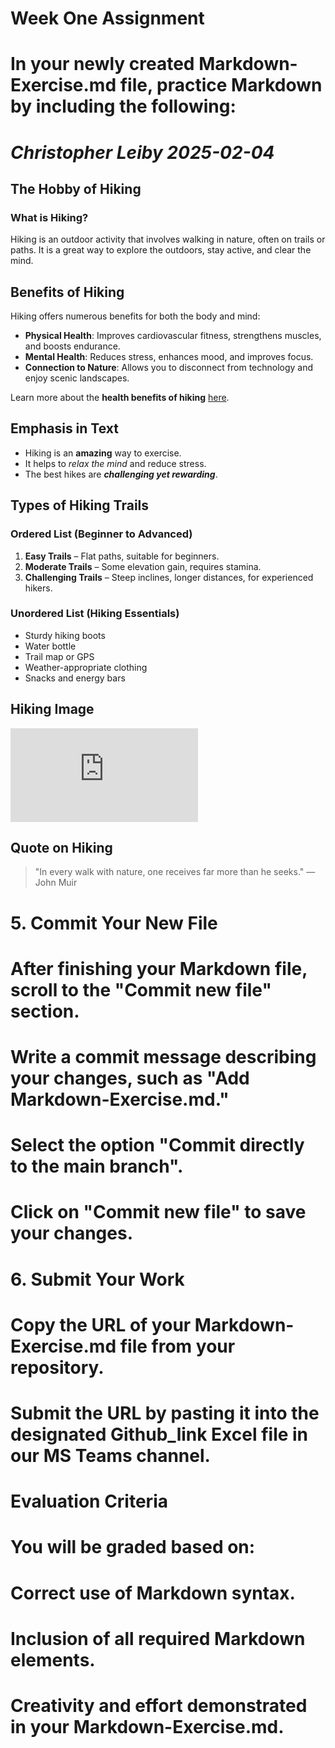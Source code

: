 # Week One Assignment
# In your newly created Markdown-Exercise.md file, practice Markdown by including the following:

# *Christopher Leiby 2025-02-04*  

## The Hobby of Hiking  

### What is Hiking?  
Hiking is an outdoor activity that involves walking in nature, often on trails or paths. It is a great way to explore the outdoors, stay active, and clear the mind.  

## Benefits of Hiking  
Hiking offers numerous benefits for both the body and mind:  

- **Physical Health**: Improves cardiovascular fitness, strengthens muscles, and boosts endurance.  
- **Mental Health**: Reduces stress, enhances mood, and improves focus.  
- **Connection to Nature**: Allows you to disconnect from technology and enjoy scenic landscapes.  

Learn more about the **health benefits of hiking** [here](https://americanhiking.org/resources/health-benefits-of-hiking/).  

## Emphasis in Text  
- Hiking is an **amazing** way to exercise.  
- It helps to *relax the mind* and reduce stress.  
- The best hikes are ***challenging yet rewarding***.  

## Types of Hiking Trails  
### Ordered List (Beginner to Advanced)  
1. **Easy Trails** – Flat paths, suitable for beginners.  
2. **Moderate Trails** – Some elevation gain, requires stamina.  
3. **Challenging Trails** – Steep inclines, longer distances, for experienced hikers.  

### Unordered List (Hiking Essentials)  
- Sturdy hiking boots  
- Water bottle  
- Trail map or GPS  
- Weather-appropriate clothing  
- Snacks and energy bars  

## Hiking Image  
![Hiking Trail](https://www.nps.gov/subjects/trails/benefits-of-hiking.htm)  

## Quote on Hiking  
> "In every walk with nature, one receives far more than he seeks." — John Muir  


# 5. Commit Your New File
# After finishing your Markdown file, scroll to the "Commit new file" section.
# Write a commit message describing your changes, such as "Add Markdown-Exercise.md."
# Select the option "Commit directly to the main branch".
# Click on "Commit new file" to save your changes.
# 6. Submit Your Work
# Copy the URL of your Markdown-Exercise.md file from your repository.
# Submit the URL by pasting it into the designated Github_link Excel file in our MS Teams channel.
# Evaluation Criteria
# You will be graded based on:

# Correct use of Markdown syntax.
# Inclusion of all required Markdown elements.
# Creativity and effort demonstrated in your Markdown-Exercise.md.

